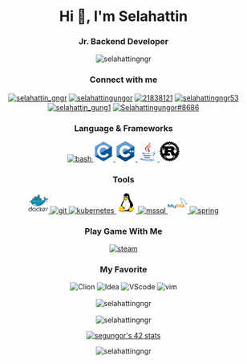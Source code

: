<h1 align="center">Hi 👋, I'm Selahattin</h1>
<h3 align="center">Jr. Backend Developer</h3>

<p align="center">
  <img
  src="https://github-profile-trophy.vercel.app/?username=selahattingngr&no-bg=true&no-frame=true&column=-1&row=2&rank=SECRET,SSS,SS,S,AAA,AA,A,B,C""
  alt="selahattingngr" />
</p>

<h3 align="center">Connect with me</h3>
<p align="center">
  <a href="https://twitter.com/selahattin_gngr" target="blank"
    ><img
      align="center"
      src="https://raw.githubusercontent.com/rahuldkjain/github-profile-readme-generator/master/src/images/icons/Social/twitter.svg"
      alt="selahattin_gngr"
      height="30"
      width="40"
  /></a>
  <a href="https://linkedin.com/in/selahattingungor" target="blank"
    ><img
      align="center"
      src="https://raw.githubusercontent.com/rahuldkjain/github-profile-readme-generator/master/src/images/icons/Social/linked-in-alt.svg"
      alt="selahattingungor"
      height="30"
      width="40"
  /></a>
  <a href="https://stackoverflow.com/users/21838121" target="blank"
    ><img
      align="center"
      src="https://raw.githubusercontent.com/rahuldkjain/github-profile-readme-generator/master/src/images/icons/Social/stack-overflow.svg"
      alt="21838121"
      height="30"
      width="40"
  /></a>
  <a href="https://instagram.com/selahattingngr53" target="blank"
    ><img
      align="center"
      src="https://raw.githubusercontent.com/rahuldkjain/github-profile-readme-generator/master/src/images/icons/Social/instagram.svg"
      alt="selahattingngr53"
      height="30"
      width="40"
  /></a>
  <a href="https://www.hackerrank.com/selahattin_gung1" target="blank"
    ><img
      align="center"
      src="https://raw.githubusercontent.com/rahuldkjain/github-profile-readme-generator/master/src/images/icons/Social/hackerrank.svg"
      alt="selahattin_gung1"
      height="30"
      width="40"
  /></a>
  <a href="https://discord.gg/Selahattingungor#8686" target="blank"
    ><img
      align="center"
      src="https://raw.githubusercontent.com/rahuldkjain/github-profile-readme-generator/master/src/images/icons/Social/discord.svg"
      alt="Selahattingungor#8686"
      height="30"
      width="40"
  /></a>
</p>

<h3 align="center">Language & Frameworks</h3>
<p align="center">
  <a href="https://www.gnu.org/software/bash/" target="_blank" rel="noreferrer">
    <img
      src="https://www.vectorlogo.zone/logos/gnu_bash/gnu_bash-icon.svg"
      alt="bash"
      width="40"
      height="40"
    />
  </a>
  <a href="https://www.cprogramming.com/" target="_blank" rel="noreferrer">
    <img
      src="https://raw.githubusercontent.com/devicons/devicon/master/icons/c/c-original.svg"
      alt="c"
      width="40"
      height="40"
    />
  </a>
  <a href="https://www.w3schools.com/cpp/" target="_blank" rel="noreferrer">
    <img
      src="https://raw.githubusercontent.com/devicons/devicon/master/icons/cplusplus/cplusplus-original.svg"
      alt="cplusplus"
      width="40"
      height="40"
    />
  </a>
  <a href="https://www.java.com" target="_blank" rel="noreferrer">
    <img
      src="https://raw.githubusercontent.com/devicons/devicon/master/icons/java/java-original.svg"
      alt="java"
      width="40"
      height="40"
    />
  </a>
  <a href="https://www.rust-lang.org" target="_blank" rel="noreferrer">
    <img
      src="https://raw.githubusercontent.com/devicons/devicon/master/icons/rust/rust-plain.svg"
      alt="rust"
      width="40"
      height="40"
    />
  </a>
</p>

<h3 align="center">Tools</h3>
<p align="center">
  <a href="https://www.docker.com/" target="_blank" rel="noreferrer">
    <img
      src="https://raw.githubusercontent.com/devicons/devicon/master/icons/docker/docker-original-wordmark.svg"
      alt="docker"
      width="40"
      height="40"
    />
  </a>
  <a href="https://git-scm.com/" target="_blank" rel="noreferrer">
    <img
      src="https://www.vectorlogo.zone/logos/git-scm/git-scm-icon.svg"
      alt="git"
      width="40"
      height="40"
    />
  <a href="https://kubernetes.io" target="_blank" rel="noreferrer">
    <img
      src="https://www.vectorlogo.zone/logos/kubernetes/kubernetes-icon.svg"
      alt="kubernetes"
      width="40"
      height="40"
    />
  </a>
  <a href="https://www.linux.org/" target="_blank" rel="noreferrer">
    <img
      src="https://raw.githubusercontent.com/devicons/devicon/master/icons/linux/linux-original.svg"
      alt="linux"
      width="40"
      height="40"
    />
  </a>
  <a
    href="https://www.microsoft.com/en-us/sql-server"
    target="_blank"
    rel="noreferrer"
  >
    <img
      src="https://www.svgrepo.com/show/303229/microsoft-sql-server-logo.svg"
      alt="mssql"
      width="40"
      height="40"
    />
  </a>
  <a href="https://www.mysql.com/" target="_blank" rel="noreferrer">
    <img
      src="https://raw.githubusercontent.com/devicons/devicon/master/icons/mysql/mysql-original-wordmark.svg"
      alt="mysql"
      width="40"
      height="40"
    />
  </a>
  <a href="https://spring.io/" target="_blank" rel="noreferrer">
    <img
      src="https://www.vectorlogo.zone/logos/springio/springio-icon.svg"
      alt="spring"
      width="40"
      height="40"
    />
  </a>
</p>

<h3 align="center">Play Game With Me</h3>
<p align="center">
<a href="https://steamcommunity.com/id/selahattingungor/" target="_blank" rel="noreferrer">
    <img
      src="https://img.shields.io/badge/steam-%23000000.svg?style=for-the-badge&logo=steam&logoColor=white"
      alt="steam"
    />
  </a>
</p>
<h3 align="center">My Favorite</h3>
<p align="center">
    <img
      src="https://img.shields.io/badge/CLion-black?style=for-the-badge&logo=clion&logoColor=white"
      alt="Clion"
    />
    <img src="https://img.shields.io/badge/IntelliJIDEA-000000.svg?style=for-the-badge&logo=intellij-idea&logoColor=white"
    alt="Idea"    
    />
    <img src="https://img.shields.io/badge/Visual%20Studio%20Code-0078d7.svg?style=for-the-badge&logo=visual-studio-code&logoColor=white"
    alt="VScode"
    />
    <img src="https://img.shields.io/badge/VIM-%2311AB00.svg?style=for-the-badge&logo=vim&logoColor=white"
    alt="vim"    
    />
  </a>
</p>
<p align="center">
  <img
    align="center"
    src="https://github-readme-stats.vercel.app/api/top-langs?username=selahattingngr&show_icons=true&theme=github_dark&layout=compact&count_private=true&hide_border=true"
    alt="selahattingngr"
  />
</p>

<p align="center">
  <img
    align="center"
    src="https://github-readme-streak-stats.herokuapp.com/?user=selahattingngr&theme=github-dark-blue&hide_border=true"
    alt="selahattingngr"
  />
</p>
                        
<p align="center">
<a href="https://github.com/SelahattinGngr"><img src="https://badge42.vercel.app/api/v2/cli9da70v001608jw3ipf9l3b/stats?cursusId=21&coalitionId=232" alt="segungor's 42 stats" /></a>
</p>

<p align="center">
  <img
    src="https://komarev.com/ghpvc/?username=selahattingngr&label=Profile%20views&color=0e75b6&style=flat"
    alt="selahattingngr"
  />
</p>
